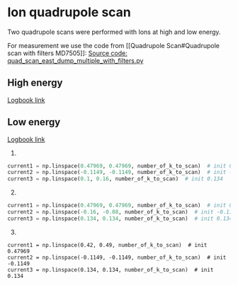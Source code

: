 # Ion quadrupole scan

Two quadrupole scans were performed with Ions at high and low energy.

For measurement we use the code from [[Quadrupole Scan#Quadrupole scan with filters MD7505]]: 
[Source code: quad_scan_east_dump_multiple_with_filters.py](https://gitlab.cern.ch/eljohnso/quad-scan-east/-/blob/master/quad_scan_east_dump_multiple_with_filters.py)

## High energy
[Logbook link](https://logbook.cern.ch/elogbook-server/GET/showEventInLogbook/3623232)



## Low energy

[Logbook link](https://logbook.cern.ch/elogbook-server/GET/showEventInLogbook/3623828)

1)  
``` python
current1 = np.linspace(0.47969, 0.47969, number_of_k_to_scan)  # init 0.47969  
current2 = np.linspace(-0.1149, -0.1149, number_of_k_to_scan)  # init -0.1149  
current3 = np.linspace(0.1, 0.16, number_of_k_to_scan)  # init 0.134
```
  
2)  
``` python
current1 = np.linspace(0.47969, 0.47969, number_of_k_to_scan)  # init 0.47969
current2 = np.linspace(-0.16, -0.08, number_of_k_to_scan)  # init -0.1149
current3 = np.linspace(0.134, 0.134, number_of_k_to_scan)  # init 0.134
```
  
3)  
```
current1 = np.linspace(0.42, 0.49, number_of_k_to_scan)  # init 0.47969
current2 = np.linspace(-0.1149, -0.1149, number_of_k_to_scan)  # init -0.1149
current3 = np.linspace(0.134, 0.134, number_of_k_to_scan)  # init 0.134
```
  
